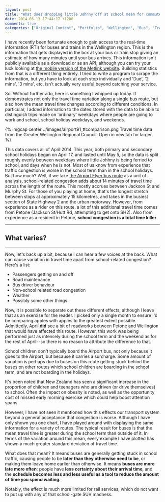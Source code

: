 ```yaml
---
layout: post
title: "What does dropping little Johnny off at school mean for commuters?"
date: 2014-06-13 17:44:17 +1200
comments: true
categories: ["Original Content", "Portfolio", "Wellington", "Bus", "Travel Time", "Travel Time Variability"]
---
```


I have recently been fortunate enough to gain access to the real-time information (RTI)
for buses and trains in the Wellington region. This is the information that gets displayed in the 
box at your bus or train stop giving an estimate of how many minutes until your bus arrives.
This information isn't publicly available as a download or as an API, although
you can try your luck looking at [the mobile version of the Metlink website](http://m.metlink.org.nz/stop/5006 "Change the number at the end of the URL for a different stop").
Building statistics from that is a different thing entirely. I tried to write a 
program to scrape the information, but you have to look at each stop individually
and 'Due', '2 mins', '3 mins', etc. isn't actually very useful beyond catching your service.

So. Without further ado, here is something I whipped up today. It demonstrates not
only the travel time variation along a single bus route, but also how the mean travel
time changes according to different conditions. In particular, I added information 
to the dates stored with the data to be able to distinguish trips made on 'ordinary' 
weekdays where people are going to work and school, school holiday weekdays, and weekends.

{% imgcap center ../images/airport91_ttcomparison.png Travel time data from the Greater Wellington Regional Council. Open in new tab for larger. %}

This data covers all of April 2014. This year, both primary and secondary school holidays
began on April 17, and lasted until May 5, so the data is split roughly evenly between weekdays
where little Johhny is being ferried to school, and days when he is not. Most of us know from
experience that traffic congestion is worse in the school term than in the school holidays.
But how much? Well, if we take [the Airport Flyer bus route](http://www.metlink.org.nz/timetables/bus/091/inbound "Click to see the route") as a unit of analysis, school-related
congestion adds about 14 minutes of travel time across the length of the route. This mostly accrues between
Jackson St and Murphy St. For those of you playing at home, that's the longest stretch between stops at
approximately 15 kilometres, and takes in the busiest section of State Highway 2 and the
urban motorway. However, from experience as a rider on this route, a lot of this
additional travel time comes from Petone (Jackson St/Hutt Rd, attempting to get
onto SH2). Also from experience as a resident in Petone, **school congestion is a total 
time killer**.

---
## What varies?
---

Now, let's back up a bit, because I can hear a few voices at the back. What can cause
variation in travel time apart from school-related congestion? Here's a list:

* Passengers getting on and off
* Road maintenance
* Bus driver behaviour
* Non-school related road congestion
* Weather
* Possibly some other things

Now, it is possible to separate out these different effects, although I leave that
as an exercise for the reader. I picked only a single month to ensure I'd be comparing
apples with apples to the greatest extent possible. Admittedly, April **did** see a bit of roadworks
between Petone and Wellington that would have affected this route. However, this work
was being performed just as intensely during the school term and the weekend as for the 
rest of April--so there is no reason to attribute the difference to that.

School children don't typically board the Airport bus, not only because it goes to the 
Airport, but because it carries a surcharge. Some amount of variation is perhaps due to buses
on this route getting stuck behind the buses on other routes which school children are
boarding in the school term, and are not boarding in the holidays.

It's been noted that New Zealand has seen a significant increase in the proportion
of children and teenagers who are driven (or drive themselves) to school. Often the 
impact on obesity is noted, as well as the opportunity cost of missed early morning 
exercise which could help boost attention spans.

However, I have not seen it mentioned how this effects our transport system beyond 
a general acceptance that congestion is worse. Although
I have only shown you one chart, I have played around with displaying the same information
for a variety of routes. The typical result for buses is that the mean travel time is greater
during the school term than outside of it. In terms of the variation around this mean, every example 
I have plotted has shown a much greater standard deviation of travel time.

What does that mean? It means buses are generally getting stuck in school traffic, 
causing people to be **later than they otherwise need to be**, or making them leave home earlier than otherwise.
It means **buses are more late more often**; people have **less certainty about their arrival time**, and the **schedule becomes
less and less useful as a tool to reduce the amount of time you spend waiting**.

Notably, the effect is much more limited for rail services, which do not want to put up
with any of that school-gate SUV madness.


